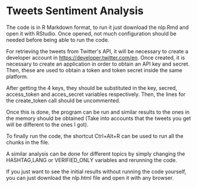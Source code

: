 # Tweets Sentiment Analysis

The code is in R Markdown format, to run it just download the nlp.Rmd and open it with RStudio.
Once opened, not much configuration should be needed before being able to run the code.

For retrieving the tweets from Twitter's API, it will be necessary to create a developer account in https://developer.twitter.com/en.
Once created, it is necessary to create an application in order to obtain an API key and secret.
Then, these are used to obtain a token and token secret inside the same platform.

After getting the 4 keys, they should be substituted in the key, secred, access_token and acces_secret variables respectively.
Then, the lines for the create_token call should be uncommented.

Once this is done, the program can be run and similar results to the ones in the memory should be obtained (Take into accounts that the tweets you get will be different to the ones I got).

To finally run the code, the shortcut Ctrl+Alt+R can be used to run all the chunks in the file.

A similar analysis can be done for different topics by simply changing the HASHTAG,LANG or VERIFIED_ONLY variables and rerunning the code.


If you just want to see the initial results without running the code yourself, you can just download the nlp.html file and open it with any browser.
